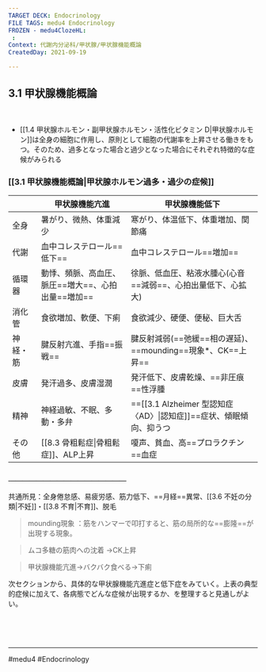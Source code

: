 ```yaml
---
TARGET DECK: Endocrinology
FILE TAGS: medu4 Endocrinology
FROZEN - medu4ClozeHL:
 : 
Context: 代謝内分泌科/甲状腺/甲状腺機能概論
CreatedDay: 2021-09-19

---
```


## 3.1 甲状腺機能概論

<br>

* [[1.4 甲状腺ホルモン・副甲状腺ホルモン・活性化ビタミン D|甲状腺ホルモン]]は全身の細胞に作用し、原則として細胞の代謝率を上昇させる働きをもつ。そのため、過多となった場合と過少となった場合にそれぞれ特徴的な症候がみられる

### [[3.1 甲状腺機能概論|甲状腺ホルモン過多・過少の症候]]
| |甲状腺機能亢進|甲状腺機能低下|
|---|---|---|
|全身|暑がり、微熱、体重減少|寒がり、体温低下、体重増加、関節痛|
|代謝|血中コレステロール==低下==|血中コレステロール==増加==|
|循環器|動悸、頻脈、高血圧、脈圧==増大==、心拍出量==増加==|徐脈、低血圧、粘液水腫心(心音==減弱==、心拍出量低下、心拡大)|
|消化管|食欲増加、軟便、下痢|食欲減少、硬便、便秘、巨大舌|
|神経・筋|腱反射亢進、手指==振戦==|腱反射減弱(==弛緩==相の遅延)、==mounding==現象\*、CK==上昇==|
|皮膚|発汗過多、皮膚湿潤|発汗低下、皮膚乾燥、==非圧痕==性浮腫|
|精神|神経過敏、不眠、多動・多弁|==[[3.1 Alzheimer 型認知症〈AD〉\|認知症]]==症状、傾眠傾向、抑うつ|
|その他|[[8.3 骨粗鬆症\|骨粗鬆症]]、ALP上昇|嗄声、貧血、高==プロラクチン==血症|
#### ＿＿＿＿＿＿＿＿＿＿＿＿＿＿＿＿＿
共通所見：全身倦怠感、易疲労感、筋力低下、==月経==異常、[[3.6 不妊の分類|不妊]]・[[3.8 不育|不育]]、脱毛
<!--ID: 1659319303237-->



>mounding現象
>：筋をハンマーで叩打すると、筋の局所的な==膨隆==が出現する現象。
<!--ID: 1643709296111-->

>ムコ多糖の筋肉への沈着
→CK上昇

>甲状腺機能亢進→バクバク食べる→下痢


次セクションから、具体的な甲状腺機能亢進症と低下症をみていく。上表の典型的症候に加えて、各病態でどんな症候が出現するか、を整理すると見通しがよい。




<br><br><br>

---
#medu4 #Endocrinology  
